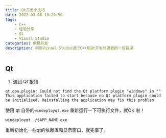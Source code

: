 ```yaml
---
title: Qt开发小技巧
date: 2022-03-08 13:26:50
tags:
    - C++ 
    - 经验分享
    - Qt
    - Visual Studio
categories: 编程开发
description: 利用Visual Studio进行C++和Qt开发时遇到的一些错误
---
```


## Qt
1. 遇到 Qt 报错
```
qt.qpa.plugin: Could not find the Qt platform plugin "windows" in ""
This application failed to start because no Qt platform plugin could be initialized. Reinstalling the application may fix this problem.
```

使用 qt 自带的`windeployqt.exe` 重新运行一下可执行文件，就OK 啦！
```
windeployqt ./$APP_NAME.exe
```
重新初始化一些qt的依赖库和显示窗口，就完事了。
